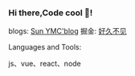 ### Hi there,Code cool 🏃!
   
   blogs: [Sun YMC'blog](https://ruraltech.cn/) 掘金: [好久不见](https://juejin.im/user/800100195239607)
   
   Languages and Tools:
   
   js、vue、react、node
   

<!--
**Hideer/Hideer** is a ✨ _special_ ✨ repository because its `README.md` (this file) appears on your GitHub profile.

Here are some ideas to get you started:

- 🔭 I’m currently working on ...
- 🌱 I’m currently learning ...
- 👯 I’m looking to collaborate on ...
- 🤔 I’m looking for help with ...
- 💬 Ask me about ...
- 📫 How to reach me: ...
- 😄 Pronouns: ...
- ⚡ Fun fact: ...
-->
